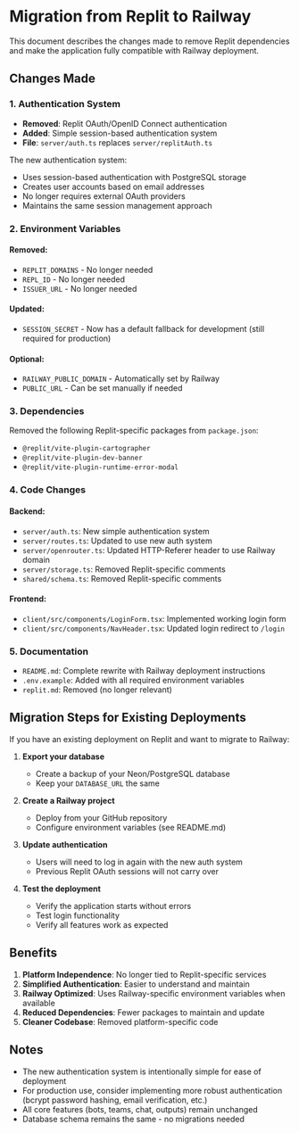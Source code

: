 # Migration from Replit to Railway

This document describes the changes made to remove Replit dependencies and make the application fully compatible with Railway deployment.

## Changes Made

### 1. Authentication System
- **Removed**: Replit OAuth/OpenID Connect authentication
- **Added**: Simple session-based authentication system
- **File**: `server/auth.ts` replaces `server/replitAuth.ts`

The new authentication system:
- Uses session-based authentication with PostgreSQL storage
- Creates user accounts based on email addresses
- No longer requires external OAuth providers
- Maintains the same session management approach

### 2. Environment Variables

#### Removed:
- `REPLIT_DOMAINS` - No longer needed
- `REPL_ID` - No longer needed
- `ISSUER_URL` - No longer needed

#### Updated:
- `SESSION_SECRET` - Now has a default fallback for development (still required for production)

#### Optional:
- `RAILWAY_PUBLIC_DOMAIN` - Automatically set by Railway
- `PUBLIC_URL` - Can be set manually if needed

### 3. Dependencies
Removed the following Replit-specific packages from `package.json`:
- `@replit/vite-plugin-cartographer`
- `@replit/vite-plugin-dev-banner`
- `@replit/vite-plugin-runtime-error-modal`

### 4. Code Changes

#### Backend:
- `server/auth.ts`: New simple authentication system
- `server/routes.ts`: Updated to use new auth system
- `server/openrouter.ts`: Updated HTTP-Referer header to use Railway domain
- `server/storage.ts`: Removed Replit-specific comments
- `shared/schema.ts`: Removed Replit-specific comments

#### Frontend:
- `client/src/components/LoginForm.tsx`: Implemented working login form
- `client/src/components/NavHeader.tsx`: Updated login redirect to `/login`

### 5. Documentation
- `README.md`: Complete rewrite with Railway deployment instructions
- `.env.example`: Added with all required environment variables
- `replit.md`: Removed (no longer relevant)

## Migration Steps for Existing Deployments

If you have an existing deployment on Replit and want to migrate to Railway:

1. **Export your database**
   - Create a backup of your Neon/PostgreSQL database
   - Keep your `DATABASE_URL` the same

2. **Create a Railway project**
   - Deploy from your GitHub repository
   - Configure environment variables (see README.md)

3. **Update authentication**
   - Users will need to log in again with the new auth system
   - Previous Replit OAuth sessions will not carry over

4. **Test the deployment**
   - Verify the application starts without errors
   - Test login functionality
   - Verify all features work as expected

## Benefits

1. **Platform Independence**: No longer tied to Replit-specific services
2. **Simplified Authentication**: Easier to understand and maintain
3. **Railway Optimized**: Uses Railway-specific environment variables when available
4. **Reduced Dependencies**: Fewer packages to maintain and update
5. **Cleaner Codebase**: Removed platform-specific code

## Notes

- The new authentication system is intentionally simple for ease of deployment
- For production use, consider implementing more robust authentication (bcrypt password hashing, email verification, etc.)
- All core features (bots, teams, chat, outputs) remain unchanged
- Database schema remains the same - no migrations needed
